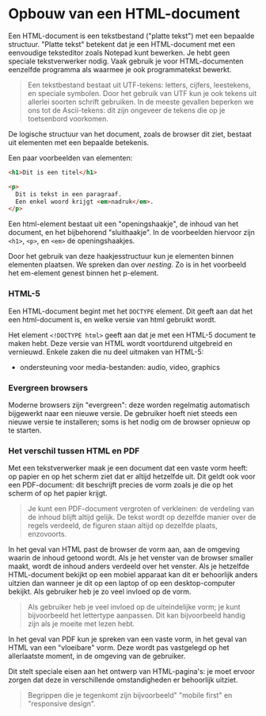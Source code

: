 # Opbouw van een HTML-document

Een HTML-document is een tekstbestand ("platte tekst") met een bepaalde structuur. "Platte tekst" betekent dat je een HTML-document met een eenvoudige teksteditor zoals Notepad kunt bewerken. Je hebt geen speciale tekstverwerker nodig. Vaak gebruik je voor HTML-documenten eenzelfde programma als waarmee je ook programmatekst bewerkt.

> Een tekstbestand bestaat uit UTF-tekens: letters, cijfers, leestekens, en speciale symbolen. Door het gebruik van UTF kun je ook tekens uit allerlei soorten schrift gebruiken. In de meeste gevallen beperken we ons tot de Ascii-tekens: dit zijn ongeveer de tekens die op je toetsenbord voorkomen.

De logische structuur van het document, zoals de browser dit ziet, bestaat uit elementen met een bepaalde betekenis.

Een paar voorbeelden van elementen:

```html
<h1>Dit is een titel</h1>

<p>
  Dit is tekst in een paragraaf. 
  Een enkel woord krijgt <em>nadruk</em>.
</p>
```

Een html-element bestaat uit een "openingshaakje", de inhoud van het document, en het bijbehorend "sluithaakje". In de voorbeelden hiervoor zijn `<h1>`, `<p>`, en `<em>` de openingshaakjes.

Door het gebruik van deze haakjesstructuur kun je elementen binnen elementen plaatsen. We spreken dan over *nesting*. Zo is in het voorbeeld het em-element genest binnen het p-element.

### HTML-5

Een HTML-document begint met het `DOCTYPE` element. Dit geeft aan dat het een html-document is, en welke versie van html gebruikt wordt.

Het element `<!DOCTYPE html>` geeft aan dat je met een HTML-5 document te maken hebt. Deze versie van HTML wordt voortdurend uitgebreid en vernieuwd. Enkele zaken die nu deel uitmaken van HTML-5:

* ondersteuning voor media-bestanden: audio, video, graphics


### Evergreen browsers

Moderne browsers zijn "evergreen": deze worden regelmatig automatisch bijgewerkt naar een nieuwe versie. De gebruiker hoeft niet steeds een nieuwe versie te installeren; soms is het nodig om de browser opnieuw op te starten.


### Het verschil tussen HTML en PDF

Met een tekstverwerker maak je een document dat een vaste vorm heeft: op papier en op het scherm ziet dat er altijd hetzelfde uit.  Dit geldt ook voor een PDF-document: dit beschrijft precies de vorm zoals je die op het scherm of op het papier krijgt.

> Je kunt een PDF-document vergroten of verkleinen: de verdeling van de inhoud blijft altijd gelijk. De tekst wordt op dezelfde manier over de regels verdeeld, de figuren staan altijd op dezelfde plaats, enzovoorts.

In het geval van HTML past de browser de vorm aan, aan de omgeving waarin de inhoud getoond wordt. Als je het venster van de browser smaller maakt, wordt de inhoud anders verdeeld over het venster. Als je hetzelfde HTML-document bekijkt op een mobiel apparaat kan dit er behoorlijk anders uitzien dan wanneer je dit op een laptop of op een desktop-computer bekijkt. Als gebruiker heb je zo veel invloed op de vorm.

> Als gebruiker heb je veel invloed op de uiteindelijke vorm; je kunt bijvoorbeeld het lettertype aanpassen. Dit kan bijvoorbeeld handig zijn als je moeite met lezen hebt.

In het geval van PDF kun je spreken van een vaste vorm, in het geval van HTML van een "vloeibare" vorm. Deze wordt pas vastgelegd op het allerlaatste moment, in de omgeving van de gebruiker.

Dit stelt speciale eisen aan het ontwerp van HTML-pagina's: je moet ervoor zorgen dat deze in verschillende omstandigheden er behoorlijk uitziet.

> Begrippen die je tegenkomt zijn bijvoorbeeld" "mobile first" en "responsive design".



